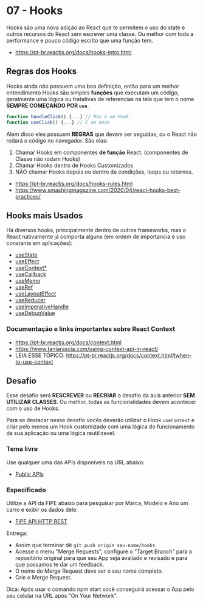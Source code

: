 # 07 - Hooks

Hooks são uma nova adição ao React que te permitem o uso do state e outros recursos do React sem escrever uma classe. Ou melhor com toda a performance e pouco código escrito que uma função tem.

- https://pt-br.reactjs.org/docs/hooks-intro.html

## Regras dos Hooks

Hooks ainda não possuem uma boa definição, então para um melhor entendimento Hooks são simples **funções** que executam um código, geralmente uma lógica ou tratativas de referencias na tela que tem o nome **SEMPRE COMEÇANDO POR `use`**.

``` javascript
function handleClick() {...} // Não é um Hook
function useClick() {...} // É um Hook
```

Alem disso eles possuem **REGRAS** que devem ser seguidas, ou o React não rodará o código no navegador. São elas:

1. Chamar Hooks em componentes **de função** React. (componentes de Classe não rodam Hooks)
2. Chamar Hooks dentro de Hooks Customizados 
3. NÃO chamar Hooks depois ou dentro de condições, loops ou retornos.

- https://pt-br.reactjs.org/docs/hooks-rules.html
- https://www.smashingmagazine.com/2020/04/react-hooks-best-practices/

## Hooks mais Usados

Há diversos hooks, principalmente dentro de outros frameworks, mas o React nativamente já comporta alguns (em ordem de importancia e uso constante em aplicações):

- [useState](https://pt-br.reactjs.org/docs/hooks-reference.html#usestate)
- [useEffect](https://pt-br.reactjs.org/docs/hooks-reference.html#useeffect)
- [useContext*](https://pt-br.reactjs.org/docs/hooks-reference.html#usecontext)
- [useCallback](https://pt-br.reactjs.org/docs/hooks-reference.html#usereducer)
- [useMemo](https://pt-br.reactjs.org/docs/hooks-reference.html#usecallback)
- [useRef](https://pt-br.reactjs.org/docs/hooks-reference.html#usememo)
- [useLayoutEffect](https://pt-br.reactjs.org/docs/hooks-reference.html#useref)
- [useReducer](https://pt-br.reactjs.org/docs/hooks-reference.html#useimperativehandle)
- [useImperativeHandle](https://pt-br.reactjs.org/docs/hooks-reference.html#uselayouteffect)
- [useDebugValue](https://pt-br.reactjs.org/docs/hooks-reference.html#usedebugvalue)

### Documentação e links importantes sobre React Context

- https://pt-br.reactjs.org/docs/context.html
- https://www.taniarascia.com/using-context-api-in-react/
- LEIA ESSE TÓPICO: https://pt-br.reactjs.org/docs/context.html#when-to-use-context

## Desafio

Esse desafio será **RESCREVER** ou **RECRIAR** o desafio da aula anterior **SEM UTILIZAR CLASSES**. Ou melhor, todas as funcionalidades devem acontecer com o uso de Hooks.

Para se destacar nesse desafio vocês deverão utilizar o Hook `useContext` e criar pelo menos um Hook customizado com uma lógica do funcionamento da sua aplicação ou uma lógica reutilizavel.

### Tema livre

Use qualquer uma das APIs disponíveis na URL abaixo:

- [Public APIs](https://github.com/public-apis/public-apis)

### Especificado

Utilize a API da FIPE abaixo para pesquisar por Marca, Modelo e Ano um carro e exibir os dados dele:

- [FIPE API HTTP REST](https://deividfortuna.github.io/fipe/)

Entrega:

- Assim que terminar dê `git push origin seu-nome/hooks`.
- Acesse o menu "Merge Requests", configure o "Target Branch" para o repositório original para que seu App seja avaliado e revisado e para que possamos te dar um feedback.
- O nome do Merge Request deve ser o seu nome completo.
- Crie o Merge Request.

Dica: Após usar o comando npm start você conseguirá acessar o App pelo seu celular na URL após "On Your Network".